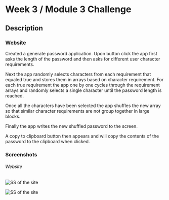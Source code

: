 # Week 3 / Module 3 Challenge

## Description 

### [Website](https://roodhouse.github.io/weekThree/)

Created a generate password application. Upon button click the app first asks the length of the password and then asks for different user character requirements.

Next the app randomly selects characters from each requirement that equaled true and stores them in arrays based on character requirement. For each true requirement the app  one by one cycles through the requirement arrays and randomly selects a single character until the password length is reached.

Once all the characters have been selected the app shuffles the new array so that similar character requirements are not group together in large blocks.

Finally the app writes the new shuffled password to the screen.

A copy to clipboard button then appears and will copy the contents of the password to the clipboard when clicked.

### Screenshots

###### Website
![SS of the site](https://roodhouse.github.io/weekThree/assets/images/ss01.png)

![SS of the site](https://roodhouse.github.io/weekThree/assets/images/ss02.png)
